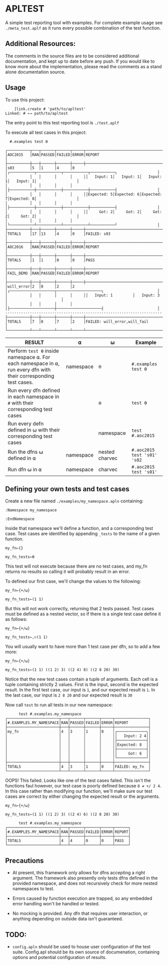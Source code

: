 # APLTEST

A simple test reporting tool with examples. For complete example usage see `./meta_test.aplf` as it runs every possible combination of the test function. 



## Additional Resources:
The comments in the source files are to be considered additional documentation, and kept up to date before any push. If you would like to know more about the implementation, please read the comments as a stand alone documentation source. 

## Usage

To use this project:

```APL
    ]link.create # 'path/to/apltest' 
Linked: # ←→ path/to/apltest
```

The entry point to this test reporting tool is `./test.aplf` 

To execute all test cases in this project:
```APL
  #.examples test ⍬

┌──────────┬───┬──────┬──────┬─────┬───────────────────────────────────────────────────────────────────┐
│AOC2015   │RAN│PASSED│FAILED│ERROR│REPORT                                                             │
├──────────┼───┼──────┼──────┼─────┼───────────────────────────────────────────────────────────────────┤
│s03       │5  │1     │4     │0    │┌───────────┬───────────┬───────────┬───────────┐                  │
│          │   │      │      │     ││   Input: 1│   Input: 1│   Input: 1│   Input: 1│                  │
│          │   │      │      │     │├───────────┼───────────┼───────────┼───────────┤                  │
│          │   │      │      │     ││Expected: 5│Expected: 6│Expected: 7│Expected: 8│                  │
│          │   │      │      │     │├───────────┼───────────┼───────────┼───────────┤                  │
│          │   │      │      │     ││     Got: 2│     Got: 2│     Got: 2│     Got: 2│                  │
│          │   │      │      │     │└───────────┴───────────┴───────────┴───────────┘                  │
├──────────┼───┼──────┼──────┼─────┼───────────────────────────────────────────────────────────────────┤
│TOTALS    │17 │13    │4     │0    │FAILED: s03                                                        │
├──────────┼───┼──────┼──────┼─────┼───────────────────────────────────────────────────────────────────┤
│AOC2016   │RAN│PASSED│FAILED│ERROR│REPORT                                                             │
├──────────┼───┼──────┼──────┼─────┼───────────────────────────────────────────────────────────────────┤
│TOTALS    │1  │1     │0     │0    │PASS                                                               │
├──────────┼───┼──────┼──────┼─────┼───────────────────────────────────────────────────────────────────┤
│FAIL_DEMO │RAN│PASSED│FAILED│ERROR│REPORT                                                             │
├──────────┼───┼──────┼──────┼─────┼───────────────────────────────────────────────────────────────────┤
│will_error│2  │0     │2     │2    │┌────────────────────┬────────────────────┐                        │
│          │   │      │      │     ││   Input: 1         │   Input: 3         │                        │
│          │   │      │      │     │├────────────────────┼────────────────────┤                        │
········································································································
├──────────┼───┼──────┼──────┼─────┼───────────────────────────────────────────────────────────────────┤
│TOTALS    │7  │0     │7     │2    │FAILED: will_error,will_fail                                       │
└──────────┴───┴──────┴──────┴─────┴───────────────────────────────────────────────────────────────────┘      
```



|RESULT|⍺|⍵|Example|
|---|---|---|---|
|Perform `test ⍬` inside namespace ⍺. For each namespace in ⍺, run every dfn with their corresponding test cases.|namespace|⍬|`#.examples test ⍬`|
|Run every dfn defined in each namespace in `#` with their corresponding test cases||⍬|`test ⍬`|
|Run every defn defined in ⍵ with their corresponding test cases||namespace|`test #.aoc2015`|
|Run the dfns ⍵ defined in ⍺|namespace|nested charvec|`#.aoc2015 test 's01' 's02`|
|Run dfn ⍵ in ⍺|namespace|charvec|`#.aoc2015 test 's01'`|

## Defining your own tests and test cases

Create a new file named `./examples/my_namespace.apln` containing:
```APL
:Namespace my_namespace
    
:EndNamespace
```

Inside that namespace we'll define a function, and a corresponding test case. Test cases are identified by appending `_tests` to the name of a given function.

```APL
my_fn←{}

my_fn_tests←⍬
```

This test will not execute because there are no test cases, and my_fn returns no results so calling it will probably result in an error. 

To defined our first case, we'll change the values to the following:
```APL
my_fn←{+/⍵}

my_fn_tests←(1 1)
```
But this will not work correctly, returning that 2 tests passed. Test cases must be defined as a nested vector, so if there is a single test case define it as follows:
```APL
my_fn←{+/⍵}

my_fn_tests←,⊂(1 1)
```

You will usually want to have more than 1 test case per dfn, so to add a few more:
```APL
my_fn←{+/⍵}

my_fn_tests←(1 1) ((1 2) 3) ((2 4) 8) ((2 8 20) 30)
```
Notice that the new test cases contain a tuple of arguments. Each cell is a tuple containing strictly 2 values. First is the input, second is the expected result. In the first test case, our input is `1`, and our expected result is `1`. In the last case, our input is `2 8 20` and our expected result is `30`

Now call `test` to run all tests in our new namespace:

```APL
      test #.examples.my_namespace
┌───────────────────────┬───┬──────┬──────┬─────┬───────────────┐
│#.EXAMPLES.MY_NAMESPACE│RAN│PASSED│FAILED│ERROR│REPORT         │
├───────────────────────┼───┼──────┼──────┼─────┼───────────────┤
│my_fn                  │4  │3     │1     │0    │┌─────────────┐│
│                       │   │      │      │     ││   Input: 2 4││
│                       │   │      │      │     │├─────────────┤│
│                       │   │      │      │     ││Expected: 8  ││
│                       │   │      │      │     │├─────────────┤│
│                       │   │      │      │     ││     Got: 6  ││
│                       │   │      │      │     │└─────────────┘│
├───────────────────────┼───┼──────┼──────┼─────┼───────────────┤
│TOTALS                 │4  │3     │1     │0    │FAILED: my_fn  │
└───────────────────────┴───┴──────┴──────┴─────┴───────────────┘
```

OOPS! This failed. Looks like one of the test cases failed. This isn't the functions faul however, our test case is poorly defined because `8 ≠ +/ 2 4`. In this case rather than modifying our function, we'll make sure our test cases are correct by either changing the expected result or the arguments.


```APL
my_fn←{+/⍵}

my_fn_tests←(1 1) ((1 2) 3) ((2 4) 6) ((2 8 20) 30)
```

```APL
      test #.examples.my_namespace
┌───────────────────────┬───┬──────┬──────┬─────┬──────┐
│#.EXAMPLES.MY_NAMESPACE│RAN│PASSED│FAILED│ERROR│REPORT│
├───────────────────────┼───┼──────┼──────┼─────┼──────┤
│TOTALS                 │4  │4     │0     │0    │PASS  │
└───────────────────────┴───┴──────┴──────┴─────┴──────┘
```


## Precautions 
- At present, this framework only allows for dfns accepting a right argument. The framework also presently only tests dfns defined in the provided namespace, and does not recursively check for more nested namespaces to test. 

- Errors caused by function execution are trapped, so any embedded error handling won't be handled or tested. 

- No mocking is provided. Any dfn that requires user interaction, or anything depending on outside data isn't guaranteed. 

## TODO:
- `config.apln` should be used to house user configuration of the test suite. Config.apl should be its own source of documenation, containing options and potential configuration of results. 